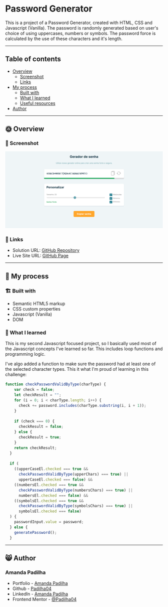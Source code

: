 # Password Generator

This is a project of a Password Generator, created with HTML, CSS and Javascript (Vanilla). The password is randomly generated based on user's choice of using uppercases, numbers or symbols. The password force is calculated by the use of these characters and it's length. 

---
## Table of contents

- [Overview](#🌞-overview)
  - [Screenshot](#📸-screenshot)
  - [Links](#🔗-links)
- [My process](#🤔-my-process)
  - [Built with](#🏗️-built-with)
  - [What I learned](#🧠-what-i-learned)
  - [Useful resources](#👩‍💻-useful-resources)
- [Author](#😸-author)

---

## 🌞 Overview

### :camera_flash: Screenshot

![](screenshot.png)

### 🔗 Links

- Solution URL: [GitHub Repository](https://github.com/Padilha04/Password-Generator)
- Live Site URL: [GitHub Page](https://padilha04.github.io/Password-Generator/)

---

## 🤔 My process

### 🏗️ Built with

- Semantic HTML5 markup
- CSS custom properties
- Javascript (Vanilla)
- DOM

### 🧠 What I learned

This is my second Javascript focused project, so I basically used most of the Javascript concepts I've learned so far. This includes loop functions and programming logic.

I've algo added a function to make sure the password had at least one of the selected character types. This it what I'm proud of learning in this challenge:

```javascript
function checkPasswordValidByType(charType) {
    var check = false;
    let checkResult = "";
    for (i = 0; i < charType.length; i++) {
      check += password.includes(charType.substring(i, i + 1));
    }

    if (check === 0) {
      checkResult = false;
    } else {
      checkResult = true;
    }
    return checkResult;
  }

  if (
    ((upperCaseEl.checked === true &&
      checkPasswordValidByType(upperChars) === true) ||
      upperCaseEl.checked === false) &&
    ((numbersEl.checked === true &&
      checkPasswordValidByType(numbersChars) === true) ||
      numbersEl.checked === false) &&
    ((symbolsEl.checked === true &&
      checkPasswordValidByType(symbolsChars) === true) ||
      symbolsEl.checked === false)
  ) {
    passwordInput.value = password;
  } else {
    generatePassword();
  }
```

---

## 😸 Author

### Amanda Padilha
- Portfolio - [Amanda Padilha](https://amandapadi.notion.site/Amanda-Padilha-Portf-lio-f5cc302c77014bea8a538ab908342784)
- Github - [Padilha04](https://github.com/Padilha04)
- LinkedIn - [Amanda Padilha](www.linkedin.com/in/amanda-padilha)
- Frontend Mentor - [@Padilha04](https://www.frontendmentor.io/profile/yourusername)
